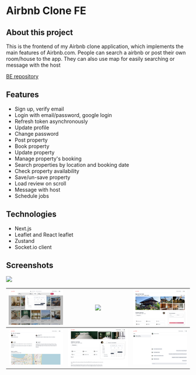 # Airbnb Clone FE

## About this project

This is the frontend of my Airbnb clone application, which implements the main features of Airbnb.com. People can search a airbnb or post their own room/house to the app. They can also use map for easily searching or message with the host

[BE repository](https://github.com/minhtri06/airbnb-be)

## Features

- Sign up, verify email
- Login with email/password, google login
- Refresh token asynchronously
- Update profile
- Change password
- Post property
- Book property
- Update property
- Manage property's booking
- Search properties by location and booking date
- Check property availability
- Save/un-save property
- Load review on scroll
- Message with host
- Schedule jobs

## Technologies

- Next.js
- Leaflet and React leaflet
- Zustand
- Socket.io client

## Screenshots

![](./screenshots/1.png)

| ![](./screenshots/2.png) | ![](./screenshots/3.png) | ![](./screenshots/4.png) |
| ------------------------ | ------------------------ | ------------------------ |
| ![](./screenshots/5.png) | ![](./screenshots/6.png) | ![](./screenshots/7.png) |
